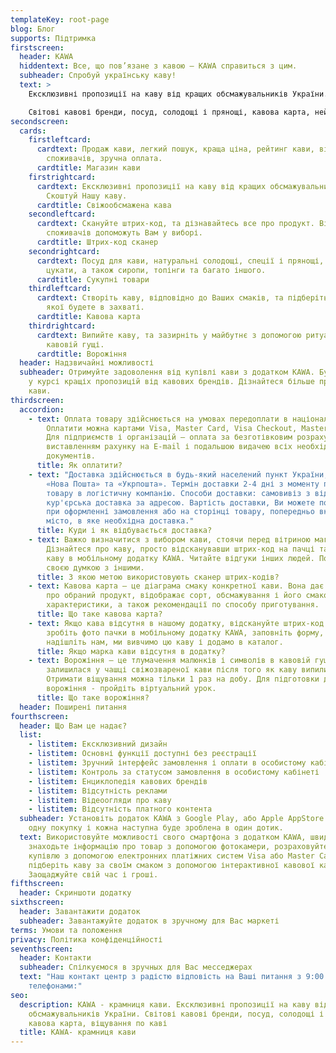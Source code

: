 ```yaml
---
templateKey: root-page
blog: Блог
supports: Підтримка
firstscreen:
  header: KAWA
  hiddentext: Все, що пов’язане з кавою – KAWA справиться з цим.
  subheader: Спробуй українську каву!
  text: >
    Ексклюзивні пропозиції на каву від кращих обсмажувальників України.

    Світові кавові бренди, посуд, солодощі і прянощі, кавова карта, неймовірне віщування.
secondscreen:
  cards:
    firstleftcard:
      cardtext: Продаж кави, легкий пошук, краща ціна, рейтинг кави, відгуки
        споживачів, зручна оплата.
      cardtitle: Магазин кави
    firstrightcard:
      cardtext: Ексклюзивні пропозиції на каву від кращих обсмажувальників України.
        Скоштуй Нашу каву.
      cardtitle: Свіжообсмажена кава
    secondleftcard:
      cardtext: Скануйте штрих-код, та дізнавайтесь все про продукт. Відгуки
        споживачів допоможуть Вам у виборі.
      cardtitle: Штрих-код сканер
    secondrightcard:
      cardtext: Посуд для кави, натуральні солодощі, спеції і прянощі, горіхи та
        цукати, а також сиропи, топінги та багато іншого.
      cardtitle: Сукупні товари
    thirdleftcard:
      cardtext: Створіть каву, відповідно до Ваших смаків, та підберіть марку, від
        якої будете в захваті.
      cardtitle: Кавова карта
    thirdrightcard:
      cardtext: Випийте каву, та зазирніть у майбутнє з допомогою ритуала ворожіння на
        кавовій гущі.
      cardtitle: Ворожіння
  header: Надзвичайні можливості
  subheader: Отримуйте задоволення від купівлі кави з додатком KAWA. Будьте завжди
    у курсі кращіх пропозицій від кавових брендів. Дізнайтеся більше про світ
    кави.
thirdscreen:
  accordion:
    - text: Оплата товару здійснюється на умовах передоплати в національній валюті.
        Оплатити можна картами Visa, Master Card, Visa Checkout, Master Pass.
        Для підприємств і організацій – оплата за безготівковим розрахунком з
        виставленням рахунку на E-mail і подальшою видачею всіх необхідних
        документів.
      title: Як оплатити?
    - text: "Доставка здійснюється в будь-який населений пункт України, компаніями
        «Нова Пошта» та «Укрпошта». Термін доставки 2-4 дні з моменту передачі
        товару в логістичну компанію. Способи доставки: самовивіз з відділення і
        кур'єрська доставка за адресою. Вартість доставки, Ви можете подивитись
        при оформленні замовлення або на сторінці товару, попередньо вказавши
        місто, в яке необхідна доставка."
      title: Куди і як відбувається доставка?
    - text: Важко визначитися з вибором кави, стоячи перед вітриною магазину?
        Дізнайтеся про каву, просто відсканувавши штрих-код на пачці та купуйте
        каву в мобільному додатку KAWA. Читайте відгуки інших людей. Поділіться
        своєю думкою з іншими.
      title: З якою метою використовують сканер штрих-кодів?
    - text: Кавова карта – це діаграма смаку конкретної кави. Вона дає повне уявлення
        про обраний продукт, відображає сорт, обсмажування і його смакові
        характеристики, а також рекомендації по способу приготування.
      title: Що таке кавова карта?
    - text: Якщо кава відсутня в нашому додатку, відскануйте штрих-код на пачці або
        зробіть фото пачки в мобільному додатку KAWA, заповніть форму, та
        надішліть нам, ми вивчимо цю каву і додамо в каталог.
      title: Якщо марка кави відсутня в додатку?
    - text: Ворожіння – це тлумачення малюнків і символів в кавовій гущі, що
        залишилася у чашці свіжозвареної кави після того як каву випили.
        Отримати віщування можна тільки 1 раз на добу. Для підготовки до ритуалу
        ворожіння - пройдіть віртуальний урок.
      title: Що таке ворожіння?
  header: Поширені питання
fourthscreen:
  header: Що Вам це надає?
  list:
    - listitem: Ексклюзивний дизайн
    - listitem: Основні функції доступні без реєстрації
    - listitem: Зручний інтерфейс замовлення і оплати в особистому кабінеті.
    - listitem: Контроль за статусом замовлення в особистому кабінеті
    - listitem: Енциклопедія кавових брендів
    - listitem: Відсутність реклами
    - listitem: Відеоогляди про каву
    - listitem: Відсутність платного контента
  subheader: Установіть додаток KAWA з Google Play, або Apple AppStore. Зробіть
    одну покупку і кожна наступна буде зроблена в один дотик.
  text: Використовуйте можливості свого смартфона з додатком KAWA, швидко
    знаходьте інформацію про товар з допомогою фотокамери, розраховуйтесь за
    купівлю з допомогою електронних платіжних систем Visa або Master Card,
    підберіть каву за своїм смаком з допомогою інтерактивної кавової карти.
    Заощаджуйте свій час і гроші.
fifthscreen:
  header: Скриншоти додатку
sixthscreen:
  header: Завантажити додаток
  subheader: Завантажуйте додаток в зручному для Вас маркеті
terms: Умови та положення
privacy: Політика конфіденційності
seventhscreen:
  header: Контакти
  subheader: Спілкуємося в зручных для Вас месседжерах
  text: "Наш контакт центр з радістю відповість на Ваші питання з 9:00 до 19:00 за
    телефонами:"
seo:
  description: KAWA - крамниця кави. Ексклюзивні пропозиції на каву від кращих
    обсмажувальників України. Світові кавові бренди, посуд, солодощі і прянощі,
    кавова карта, віщування по каві
  title: KAWA- крамниця кави
---
```

